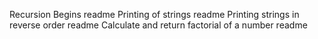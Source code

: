 Recursion Begins readme
Printing of strings readme
Printing strings in reverse order readme
Calculate and return factorial of a number readme
